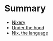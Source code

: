 # Summary

- [Nixery](./nixery.md)
- [Under the hood](./under-the-hood.md)
- [Nix, the language](./nix-1p.md)
